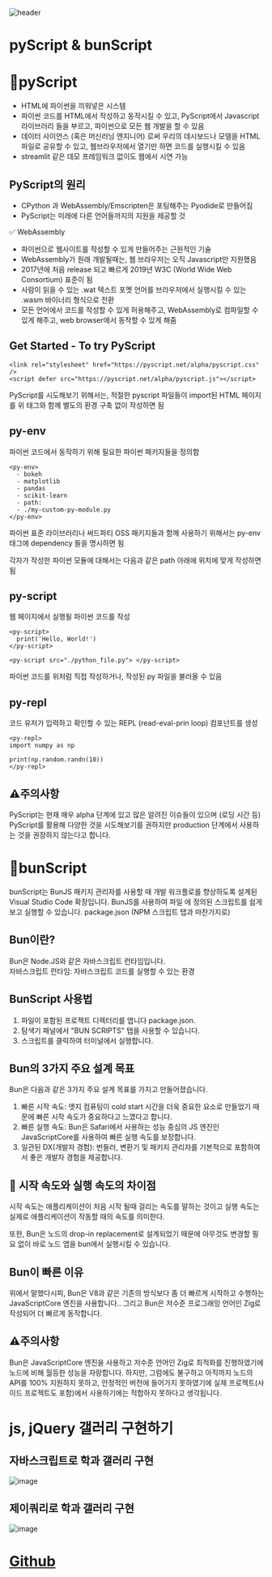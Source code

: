![header](https://capsule-render.vercel.app/api?type=wave&color=auto&height=150&section=header&text=2023.%2011.%2007.&fontSize=77)

# pyScript & bunScript
# 📒pyScript
- HTML에 파이썬을 끼워넣은 시스템
- 파이썬 코드를 HTML에서 작성하고 동작시킬 수 있고, PyScript에서 Javascript 라이브러리 들을 부르고, 파이썬으로 모든 웹 개발을 할 수 있음
- 데이터 사이언스 (혹은 머신러닝 엔지니어) 로써 우리의 데시보드나 모델을 HTML 파일로 공유할 수 있고, 웹브라우저에서 열기만 하면 코드를 실행시킬 수 있음
- streamlit 같은 데모 프레임워크 없이도 웹에서 시연 가능

## PyScript의 원리
- CPython 과 WebAssembly/Emscripten은 포팅해주는 Pyodide로 만들어짐
- PyScript는 미래에 다른 언어들까지의 지원을 제공할 것

✅ WebAssembly
- 파이썬으로 웹사이트를 작성할 수 있게 만들어주는 근원적인 기술
- WebAssembly가 원래 개발될때는, 웹 브라우저는 오직 Javascript만 지원했음
- 2017년에 처음 release 되고 빠르게 2019년 W3C (World Wide Web Consortium) 표준이 됨
- 사람이 읽을 수 있는 .wat 텍스트 포멧 언어를 브라우저에서 실행시킬 수 있는 .wasm 바이너리 형식으로 전환
- 모든 언어에서 코드를 작성할 수 있게 허용해주고, WebAssembly로 컴파일할 수 있게 해주고, web browser에서 동작할 수 있게 해줌

## Get Started - To try PyScript
```
<link rel="stylesheet" href="https://pyscript.net/alpha/pyscript.css" />
<script defer src="https://pyscript.net/alpha/pyscript.js"></script>
```
PyScript를 시도해보기 위해서는, 적절한 pyscript 파일들이 import된 HTML 페이지를 위 태그와 함께 별도의 환경 구축 없이 작성하면 됨

## py-env
파이썬 코드에서 동작하기 위해 필요한 파이썬 패키지들을 정의함
```
<py-env>
  - bokeh
  - matplotlib
  - pandas
  - scikit-learn
  - path:
  - ./my-custom-py-module.py
</py-env>
```
파이썬 표준 라이브러리나 써드파티 OSS 패키지들과 함께 사용하기 위해서는 py-env 태그에 dependency 들을 명시하면 됨

각자가 작성한 파이썬 모듈에 대해서는 다음과 같은 path 아래에 위치에 맞게 작성하면 됨
## py-script
웹 페이지에서 실행될 파이썬 코드를 작성

```
<py-script>
  print('Hello, World!')
</py-script>
```
```
<py-script src="./python_file.py"> </py-script>
```
파이썬 코드를 위처럼 직접 작성하거나, 작성된 py 파일을 불러올 수 있음

## py-repl
코드 유저가 입력하고 확인할 수 있는 REPL (read-eval-prin loop) 컴포넌트를 생성

```
<py-repl>
import numpy as np

print(np.random.randn(10))
</py-repl>
```
## ⚠️주의사항
PyScript는 현재 매우 alpha 단계에 있고 많은 알려진 이슈들이 있으며 (로딩 시간 등) PyScript를 활용해 다양한 것을 시도해보기를 권하지만 production 단계에서 사용하는 것을 권장하지 않는다고 합니다.

# 📙bunScript
bunScript는 BunJS 패키지 관리자를 사용할 때 개발 워크플로를 향상하도록 설계된 Visual Studio Code 확장입니다. BunJS를 사용하여 파일 에 정의된 스크립트를 쉽게 보고 실행할 수 있습니다. package.json (NPM 스크립트 탭과 마찬가지로)

## Bun이란?
Bun은 Node.JS와 같은 자바스크립트 런타임입니다. <br>
자바스크립트 런타임: 자바스크립트 코드를 실행할 수 있는 환경

## BunScript 사용법
1. 파일이 포함된 프로젝트 디렉터리를 엽니다 package.json.
2. 탐색기 패널에서 "BUN SCRIPTS" 탭을 사용할 수 있습니다.
3. 스크립트를 클릭하여 터미널에서 실행합니다.

## Bun의 3가지 주요 설계 목표
Bun은 다음과 같은 3가지 주요 설계 목표를 가지고 만들어졌습니다.

1. 빠른 시작 속도: 엣지 컴퓨팅이 cold start 시간을 더욱 중요한 요소로 만들었기 때문에 빠른 시작 속도가 중요하다고 느꼈다고 합니다.
2. 빠른 실행 속도: Bun은 Safari에서 사용하는 성능 중심의 JS 엔진인 JavaScriptCore를 사용하여 빠른 실행 속도를 보장합니다.
3. 일관된 DX(개발자 경험): 번들러, 변환기 및 패키지 관리자를 기본적으로 포함하여서 좋은 개발자 경험을 제공합니다.

## 🚨 시작 속도와 실행 속도의 차이점
시작 속도는 애플리케이션이 처음 시작 될때 걸리는 속도를 말하는 것이고 실행 속도는 실제로 애플리케이션이 작동할 때의 속도를 의미한다.

또한, Bun은 노드의 drop-in replacement로 설계되었기 때문에 아무것도 변경할 필요 없이 바로 노드 앱을 bun에서 실행시킬 수 있습니다.

## Bun이 빠른 이유
위에서 말했다시피, Bun은 V8과 같은 기존의 방식보다 좀 더 빠르게 시작하고 수행하는 JavaScriptCore 엔진을 사용합니다.. 그리고 Bun은 저수준 프로그래밍 언어인 Zig로 작성되어 더 빠르게 동작합니다.

## ⚠️주의사항
Bun은 JavaScriptCore 엔진을 사용하고 저수준 언어인 Zig로 최적화를 진행하였기에 노드에 비해 월등한 성능을 자랑합니다. 하지만, 그럼에도 불구하고 아직까지 노드의 API를 100% 지원하지 못하고, 안정적인 버전에 들어가지 못하였기에 실제 프로젝트(사이드 프로젝트도 포함)에서 사용하기에는 적합하지 못하다고 생각됩니다.

# js, jQuery 갤러리 구현하기

## 자바스크립트로 학과 갤러리 구현
![image](https://github.com/baesub/Tue_Report/assets/113866062/f3ffdde1-5a74-4715-833c-efc709224b61)

## 제이쿼리로 학과 갤러리 구현
![image](https://github.com/baesub/Tue_Report/assets/113866062/6119489e-e3a8-4dfa-9497-4f07bf959ccc)


# <a href="https://baesub.github.io/Tue_Report/1107/ch08_dokdoApp/dokdo-intro.html"> Github </a>

